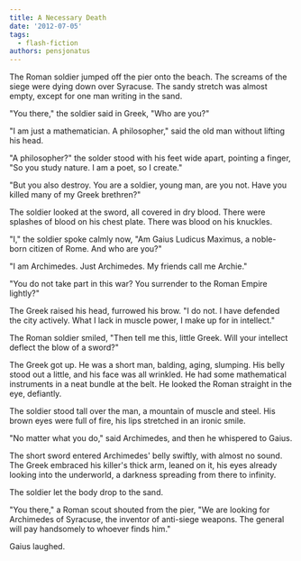 ```yaml
---
title: A Necessary Death
date: '2012-07-05'
tags:
  - flash-fiction
authors: pensjonatus
---
```


The Roman soldier jumped off the pier onto the beach. The screams of the siege
were dying down over Syracuse. The sandy stretch was almost empty, except for
one man writing in the sand.

<!-- truncate -->

"You there," the soldier said in Greek, "Who are you?"

"I am just a mathematician. A philosopher," said the old man without lifting his
head.

"A philosopher?" the solder stood with his feet wide apart, pointing a finger,
"So you study nature. I am a poet, so I create."

"But you also destroy. You are a soldier, young man, are you not. Have you
killed many of my Greek brethren?"

The soldier looked at the sword, all covered in dry blood. There were splashes
of blood on his chest plate. There was blood on his knuckles.

"I," the soldier spoke calmly now, "Am Gaius Ludicus Maximus, a noble-born
citizen of Rome. And who are you?"

"I am Archimedes. Just Archimedes. My friends call me Archie."

"You do not take part in this war? You surrender to the Roman Empire lightly?"

The Greek raised his head, furrowed his brow. "I do not. I have defended the
city actively. What I lack in muscle power, I make up for in intellect."

The Roman soldier smiled, "Then tell me this, little Greek. Will your intellect
deflect the blow of a sword?"

The Greek got up. He was a short man, balding, aging, slumping. His belly stood
out a little, and his face was all wrinkled. He had some mathematical
instruments in a neat bundle at the belt. He looked the Roman straight in the
eye, defiantly.

The soldier stood tall over the man, a mountain of muscle and steel. His brown
eyes were full of fire, his lips stretched in an ironic smile.

"No matter what you do," said Archimedes, and then he whispered to Gaius.

The short sword entered Archimedes' belly swiftly, with almost no sound. The
Greek embraced his killer's thick arm, leaned on it, his eyes already looking
into the underworld, a darkness spreading from there to infinity.

The soldier let the body drop to the sand.

"You there," a Roman scout shouted from the pier, "We are looking for Archimedes
of Syracuse, the inventor of anti-siege weapons. The general will pay handsomely
to whoever finds him."

Gaius laughed.
